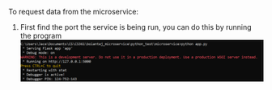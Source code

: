To request data from the microservice:
  1. First find the port the service is being run, you can do this by running the program
![The port is shown as 5000](/microservice/images/showingport.png)
